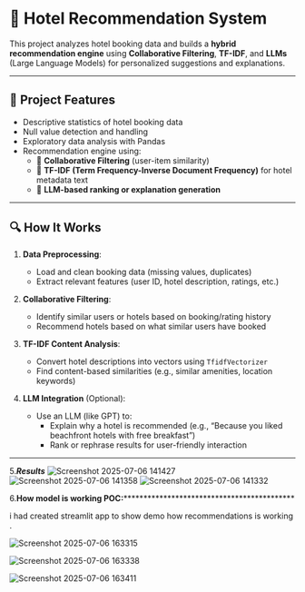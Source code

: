 # 🏨 Hotel Recommendation System

This project analyzes hotel booking data and builds a **hybrid recommendation engine** using **Collaborative Filtering**, **TF-IDF**, and **LLMs** (Large Language Models) for personalized suggestions and explanations.



---

## 📌 Project Features

- Descriptive statistics of hotel booking data
- Null value detection and handling
- Exploratory data analysis with Pandas
- Recommendation engine using:
  - 🔁 **Collaborative Filtering** (user-item similarity)
  - 📄 **TF-IDF (Term Frequency-Inverse Document Frequency)** for hotel metadata text
  - 🤖 **LLM-based ranking or explanation generation**

---

## 🔍 How It Works

1. **Data Preprocessing**:
   - Load and clean booking data (missing values, duplicates)
   - Extract relevant features (user ID, hotel description, ratings, etc.)

2. **Collaborative Filtering**:
   - Identify similar users or hotels based on booking/rating history
   - Recommend hotels based on what similar users have booked

3. **TF-IDF Content Analysis**:
   - Convert hotel descriptions into vectors using `TfidfVectorizer`
   - Find content-based similarities (e.g., similar amenities, location keywords)

4. **LLM Integration** (Optional):
   - Use an LLM (like GPT) to:
     - Explain why a hotel is recommended (e.g., “Because you liked beachfront hotels with free breakfast”)
     - Rank or rephrase results for user-friendly interaction

---

5.*****Results*****
![Screenshot 2025-07-06 141427](https://github.com/user-attachments/assets/06c27772-5b9f-47c2-a2e5-bf6849814765)
![Screenshot 2025-07-06 141358](https://github.com/user-attachments/assets/3d33623f-6e4f-4d83-b88d-338bcb7d15af)
![Screenshot 2025-07-06 141332](https://github.com/user-attachments/assets/fb071ad7-d855-4ef7-bb1f-69831d6b8c73)


6.******************************************How model is working POC:*************************************************************************************

i had created streamlit app to show demo how recommendations is working .

![Screenshot 2025-07-06 163315](https://github.com/user-attachments/assets/ddcacab8-cdfc-44df-a6ea-c02cb54b1083)

![Screenshot 2025-07-06 163338](https://github.com/user-attachments/assets/7cf920ac-0746-4f45-9d3f-1d54554c4564)

![Screenshot 2025-07-06 163411](https://github.com/user-attachments/assets/af0f421e-8af9-4c9f-b535-6363b67bd14e)







